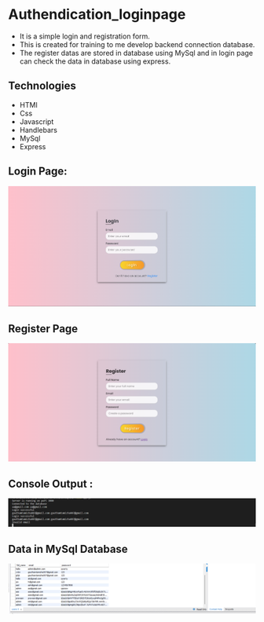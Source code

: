 # Authendication_loginpage
- It is a simple login and registration form.
- This is created for training to me develop backend connection database.
- The register datas are stored in database using MySql and in login page can check the data in database using express.

## Technologies
  - HTMl
  - Css
  - Javascript
  - Handlebars
  - MySql
  - Express
  
  ## Login Page:

![alt text]( https://github.com/manojrajm/authendication_loginpage/blob/main/views/images/loginn.png?raw=true)

## Register Page
![alt text]( https://github.com/manojrajm/authendication_loginpage/blob/main/views/images/registerr.png?raw=true)

## Console Output :

![alt text]( https://github.com/manojrajm/authendication_loginpage/blob/main/views/images/terminal.png?raw=true)

## Data in MySql Database

![alt text]( https://github.com/manojrajm/authendication_loginpage/blob/main/views/images/sql.png?raw=true)



 